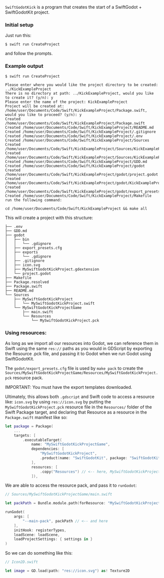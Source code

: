 `SwiftGodotKick` is a program that creates the start of a SwiftGodot + SwiftGodotKit project.

### Initial setup
Just run this:
```
$ swift run CreateProject
```

and follow the prompts.

### Example output
```
$ swift run CreateProject

Please enter where you would like the project directory to be created: ../KickExampleProject
There is no directory at path: ../KickExampleProject, would you like to create it? (y/n): y
Please enter the name of the project: KickExampleProject
Project will be created at: /home/user/Documents/Code/Swift/KickExampleProject/Package.swift, would you like to proceed? (y/n): y
Created /home/user/Documents/Code/Swift/KickExampleProject/Package.swift
Created /home/user/Documents/Code/Swift/KickExampleProject/README.md
Created /home/user/Documents/Code/Swift/KickExampleProject/.gitignore
Created /home/user/Documents/Code/Swift/KickExampleProject/.env
Created /home/user/Documents/Code/Swift/KickExampleProject/Sources
Created /home/user/Documents/Code/Swift/KickExampleProject/Sources/KickExampleProject/KickExampleProject.swift
Created /home/user/Documents/Code/Swift/KickExampleProject/Sources/KickExampleProjectGame/main.swift
Created /home/user/Documents/Code/Swift/KickExampleProject/GDD.md
Created /home/user/Documents/Code/Swift/KickExampleProject/godot
Created /home/user/Documents/Code/Swift/KickExampleProject/godot/project.godot
Created /home/user/Documents/Code/Swift/KickExampleProject/godot/KickExampleProject.gdextension
Created /home/user/Documents/Code/Swift/KickExampleProject/godot/export_presets.cfg
Created /home/user/Documents/Code/Swift/KickExampleProject/Makefile
run the following command:

cd /home/user/Documents/Code/Swift/KickExampleProject && make all
```

This will create a project with this structure:
```
├── .env
├── GDD.md
├── godot
│   ├── bin
│   │   └── .gdignore
│   ├── export_presets.cfg
│   ├── exports
│   │   └── .gdignore
│   ├── .gitignore
│   ├── icon.svg
│   ├── MySwiftGodotKickProject.gdextension
│   └── project.godot
├── Makefile
├── Package.resolved
├── Package.swift
├── README.md
└── Sources
    ├── MySwiftGodotKickProject
    │   └── MySwiftGodotKickProject.swift
    └── MySwiftGodotKickProjectGame
        ├── main.swift
        └── Resources
            └── MySwiftGodotKickProject.pck
```

### Using resources:
As long as we import all our resources into Godot, we can reference them in Swift using the same `res://` paths as you would in GDScript by exporting the Resource .pck file, and passing it to Godot when we run Godot using SwiftGodotKit.

The `godot/export_presets.cfg` file is used by `make pack` to create the `Sources/MySwiftGodotKickProjectGame/Resources/MySwiftGodotKickProject.pck` resource pack.

IMPORTANT: You must have the export templates downloaded.

Ultimately, this allows both `.gdscript` and Swift code to access a resource like: `icon.svg` by using `res://icon.svg` by putting the `MySwiftGodotKickProject.pck` resource file in the `Resources/` folder of the Swift Package target, and declaring that Resource as a resource in the `Package.swift` manifest like so:
```swift
let package = Package(
    ...
    targets: [
        .executableTarget(
            name: "MySwiftGodotKickProjectGame",
            dependencies: [
                "MySwiftGodotKickProject",
                .product(name: "SwiftGodotKit", package: "SwiftGodotKit")
            ],
            resources: [
                .copy("Resources") // <-- here, MySwiftGodotKickProject.pck lives in this folder
            ]),
```
We are able to access the resource pack, and pass it to `runGodot`:
```swift
// Sources/MySwiftGodotKickProjectGame/main.swift

let packPath = Bundle.module.path(forResource: "MySwiftGodotKickProject", ofType: "pck")! // <-- here

runGodot(
    args: [
        "--main-pack", packPath // <-- and here
    ],
    initHook: registerTypes,
    loadScene: loadScene,
    loadProjectSettings: { settings in }
)
```

So we can do something like this:
```swift
// Icon2D.swift

let image = GD.load(path: "res://icon.svg") as! Texture2D
```
